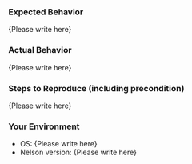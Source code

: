 ### Expected Behavior

{Please write here}

### Actual Behavior

{Please write here}

### Steps to Reproduce (including precondition)

{Please write here}

### Your Environment

- OS: {Please write here}
- Nelson version: {Please write here}